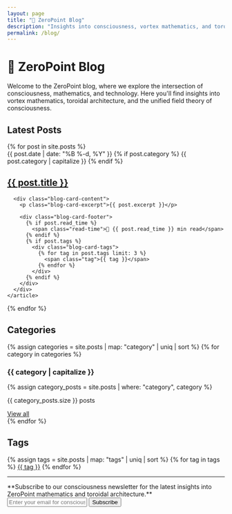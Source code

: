 ```yaml
---
layout: page
title: "🌌 ZeroPoint Blog"
description: "Insights into consciousness, vortex mathematics, and toroidal architecture"
permalink: /blog/
---
```


# 🌌 ZeroPoint Blog

Welcome to the ZeroPoint blog, where we explore the intersection of consciousness, mathematics, and technology. Here you'll find insights into vortex mathematics, toroidal architecture, and the unified field theory of consciousness.

## Latest Posts

<div class="blog-grid">
  {% for post in site.posts %}
    <article class="blog-card">
      <div class="blog-card-header">
        <div class="blog-card-meta">
          <time class="post-date">{{ post.date | date: "%B %-d, %Y" }}</time>
          {% if post.category %}
            <span class="category-badge category-{{ post.category }}">
              {{ post.category | capitalize }}
            </span>
          {% endif %}
        </div>
        <h2 class="blog-card-title">
          <a href="{{ post.url }}">{{ post.title }}</a>
        </h2>
      </div>
      
      <div class="blog-card-content">
        <p class="blog-card-excerpt">{{ post.excerpt }}</p>
        
        <div class="blog-card-footer">
          {% if post.read_time %}
            <span class="read-time">📖 {{ post.read_time }} min read</span>
          {% endif %}
          {% if post.tags %}
            <div class="blog-card-tags">
              {% for tag in post.tags limit: 3 %}
                <span class="tag">{{ tag }}</span>
              {% endfor %}
            </div>
          {% endif %}
        </div>
      </div>
    </article>
  {% endfor %}
</div>

## Categories

<div class="category-grid">
  {% assign categories = site.posts | map: "category" | uniq | sort %}
  {% for category in categories %}
    <div class="category-card">
      <h3>{{ category | capitalize }}</h3>
      {% assign category_posts = site.posts | where: "category", category %}
      <p>{{ category_posts.size }} posts</p>
      <a href="/blog/category/{{ category }}" class="category-link">View all</a>
    </div>
  {% endfor %}
</div>

## Tags

<div class="tag-cloud">
  {% assign tags = site.posts | map: "tags" | uniq | sort %}
  {% for tag in tags %}
    <a href="/blog/tag/{{ tag }}" class="tag-link">{{ tag }}</a>
  {% endfor %}
</div>

---

<div class="void-highlight">
  **Subscribe to our consciousness newsletter for the latest insights into ZeroPoint mathematics and toroidal architecture.**
</div>

<div class="newsletter-signup">
  <form class="newsletter-form">
    <input type="email" placeholder="Enter your email for consciousness updates" required>
    <button type="submit">Subscribe</button>
  </form>
</div> 